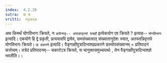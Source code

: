 ```yaml
---
index:  4.2.28
sutra:  छ च
vritti:  nyasa
---
```


अथ किमर्थं योगविभागः क्रियते, न `अपोनप्तृ-- अपान्नप्तृभ्यां घच्छौ` इत्येकयोग एव क्रियते ? इत्याह-- `योगविभागः` इत्यादि। एकयोगे हि द्वे प्रकृती, प्रत्ययावपि द्वावेव, समसंख्यत्वात् संख्यातानुदेशः स्यात्, अतस्तन्निवृत्तये योगविभागः क्रियते।
`छ प्रकरणे` इत्यादि। पैङ्गाक्षीपुत्रादिभ्यश्छप्रकरणे छस्योपसंख्यानम् = प्रतिपादनं कर्त्तव्यम्। तत्रेदं प्रतिपादनम्-- चकारोऽत्र क्रियते, स चानुक्तसमुच्चयार्थः , तेन पैङ्गाक्षीपुत्रादिभ्यश्छो भवतीति।।


